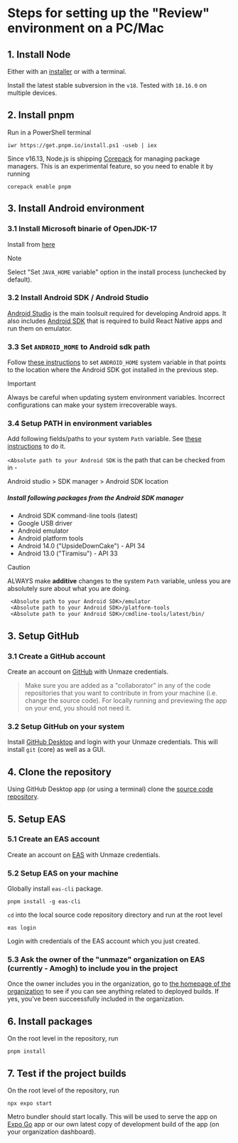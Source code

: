 # Steps for setting up the "Review" environment on a PC/Mac

## 1. Install Node

Either with an [installer](https://nodejs.org/en/download) or with a terminal.

Install the latest stable subversion in the `v18`. Tested with `18.16.0` on multiple devices.

## 2. Install pnpm

Run in a PowerShell terminal

```
iwr https://get.pnpm.io/install.ps1 -useb | iex
```

Since v16.13, Node.js is shipping [Corepack](https://nodejs.org/api/corepack.html) for managing package managers. This is an experimental feature, so you need to enable it by running

```
corepack enable pnpm
```

## 3. Install Android environment

### 3.1 Install Microsoft binarie of OpenJDK-17

Install from [here](https://learn.microsoft.com/en-us/java/openjdk/download#openjdk-17)

> [!NOTE]
> Select "Set `JAVA_HOME` variable" option in the install process (unchecked by default).

### 3.2 Install Android SDK / Android Studio

[Android Studio](https://developer.android.com/studio) is the main toolsuit required for developing Android apps. It also includes [Android SDK](https://developer.android.com/tools) that is required to build React Native apps and run them on emulator. 

### 3.3 Set `ANDROID_HOME` to Android sdk path

Follow [these instructions](https://www.howtogeek.com/787217/how-to-edit-environment-variables-on-windows-10-or-11/) to set `ANDROID_HOME` system variable in that points to the location where the Android SDK got installed in the previous step. 

> [!IMPORTANT]
> Always be careful when updating system environment variables. Incorrect configurations can make your system irrecoverable ways.

### 3.4 Setup PATH in environment variables

Add following fields/paths to your system `Path` variable. See [these instructions](https://techpp.com/2021/08/26/set-path-variable-in-windows-guide/#:~:text=If%20you%E2%80%99re%20on%20Windows%2010%2C%20hit%20the%20New%20button%20and%20paste%20the%20copied%20path%20on%20the%20new%20line.%20Alternatively%2C%20hit%20the%20Edit%20text%2C%20add%20a%20semi%2Dcolon%20to%20the%20end%20of%20the%20field%20for%20Variable%20value%2C%20and%20paste%20the%20program%E2%80%99s%20path.) to do it. 

`<Absolute path to your Android SDK` is the path that can be checked from in -

Android studio > SDK manager > Android SDK location 

##### Install following packages from the Android SDK manager
- Android SDK command-line tools (latest)
- Google USB driver
- Android emulator
- Android platform tools
- Android 14.0 ("UpsideDownCake") - API 34
- Android 13.0 ("Tiramisu") - API 33

> [!CAUTION]
> ALWAYS make **additive** changes to the system `Path` variable, unless you are absolutely sure about what you are doing. 

```
 <Absolute path to your Android SDK>/emulator
 <Absolute path to your Android SDK>/platform-tools
 <Absolute path to your Android SDK>/cmdline-tools/latest/bin/

```

## 3. Setup GitHub

### 3.1 Create a GitHub account

Create an account on [GitHub](https://github.com) with Unmaze credentials.

> Make sure you are added as a "collaborator" in any of the code repositories that you want to contribute in from your machine (i.e. change the source code). For locally running and previewing the app on your end, you should not need it.

### 3.2 Setup GitHub on your system

Install [GitHub Desktop](https://desktop.github.com/) and login with your Unmaze credentials. This will install `git` (core) as well as a GUI.

## 4. Clone the repository

Using GitHub Desktop app (or using a terminal) clone the [source code repository](https://github.com/PaashiTech/reactor).

## 5. Setup EAS

### 5.1 Create an EAS account

Create an account on [EAS](https://expo.dev/eas) with Unmaze credentials.

### 5.2 Setup EAS on your machine

Globally install `eas-cli` package.

```
pnpm install -g eas-cli
```

`cd` into the local source code repository directory and run at the root level

```
eas login
```

Login with credentials of the EAS account which you just created.

### 5.3 Ask the owner of the "unmaze" organization on EAS (currently - Amogh) to include you in the project

Once the owner includes you in the organization, go to [the homepage of the organization](https://expo.dev/accounts/unmaze) to see if you can see anything related to deployed builds. If yes, you've been succeessfully included in the organization.

## 6. Install packages

On the root level in the repository, run

```
pnpm install
```

## 7. Test if the project builds

On the root level of the repository, run

```
npx expo start
```

Metro bundler should start locally. This will be used to serve the app on [Expo Go](https://expo.dev/expo-go) app or our own latest copy of development build of the app (on your organization dashboard).
